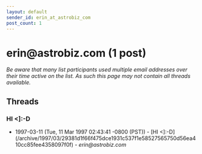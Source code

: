 ```yaml
---
layout: default
sender_id: erin_at_astrobiz_com
post_count: 1
---
```


# erin<span>@</span>astrobiz.com (1 post)

_Be aware that many list participants used multiple email addresses over their time active on the list. As such this page may not contain all threads available._

## Threads

### HI <]:-D
+ 1997-03-11 (Tue, 11 Mar 1997 02:43:41 -0800 (PST)) - [HI <]:-D](/archive/1997/03/29381d1f66f475dce1931c537f1e58527565750d56ea410cc85fee4358097f0f) - _erin@astrobiz.com_

